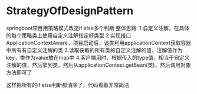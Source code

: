 # StrategyOfDesignPattern
springboot项目用策略模式改造if else多个判断
整体思路:
    1.自定义注解，在具体的每个策略类上使用自定义注解指定好类型
    2.实现接口ApplicationContextAware，项目启动后，该类利用applicationContext获取容器中所有有自定义注解的类
    3.读取获取的所有类的自定义注解的值，注解值作为key，类作为value放在map中
    4.客户端用时，根据传入的type值，相当于自定义注解的值，然后拿到类，然后从applicationContest.getBean(类)，然后调用对象方法即可了
  
  这样把所有的if else判断都消除了，代码看着非常简洁

